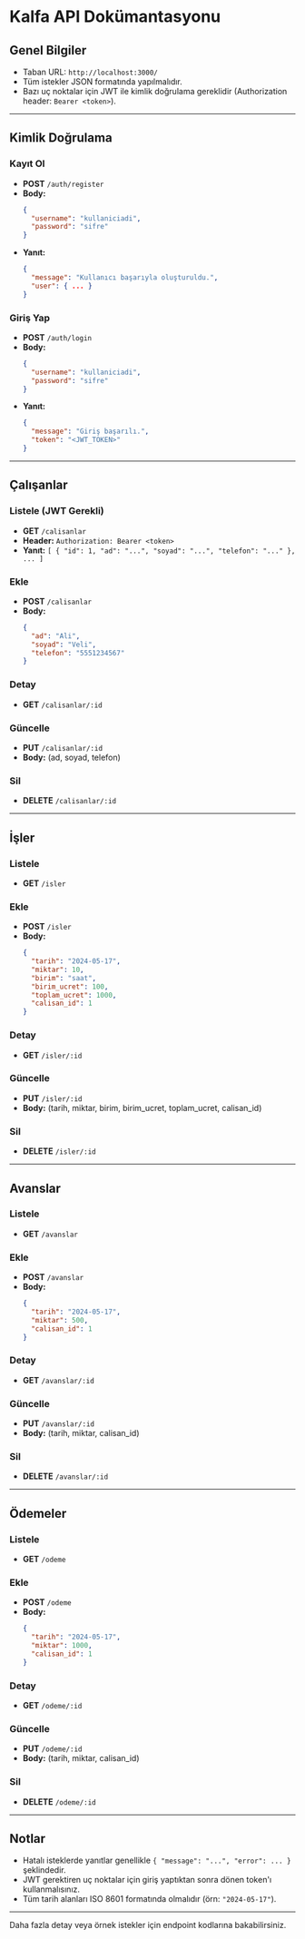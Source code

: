# Kalfa API Dokümantasyonu

## Genel Bilgiler

- Taban URL: `http://localhost:3000/`
- Tüm istekler JSON formatında yapılmalıdır.
- Bazı uç noktalar için JWT ile kimlik doğrulama gereklidir (Authorization header: `Bearer <token>`).

---

## Kimlik Doğrulama

### Kayıt Ol

- **POST** `/auth/register`
- **Body:**
  ```json
  {
    "username": "kullaniciadi",
    "password": "sifre"
  }
  ```
- **Yanıt:**
  ```json
  {
    "message": "Kullanıcı başarıyla oluşturuldu.",
    "user": { ... }
  }
  ```

### Giriş Yap

- **POST** `/auth/login`
- **Body:**
  ```json
  {
    "username": "kullaniciadi",
    "password": "sifre"
  }
  ```
- **Yanıt:**
  ```json
  {
    "message": "Giriş başarılı.",
    "token": "<JWT_TOKEN>"
  }
  ```

---

## Çalışanlar

### Listele (JWT Gerekli)

- **GET** `/calisanlar`
- **Header:** `Authorization: Bearer <token>`
- **Yanıt:** `[ { "id": 1, "ad": "...", "soyad": "...", "telefon": "..." }, ... ]`

### Ekle

- **POST** `/calisanlar`
- **Body:**
  ```json
  {
    "ad": "Ali",
    "soyad": "Veli",
    "telefon": "5551234567"
  }
  ```

### Detay

- **GET** `/calisanlar/:id`

### Güncelle

- **PUT** `/calisanlar/:id`
- **Body:** (ad, soyad, telefon)

### Sil

- **DELETE** `/calisanlar/:id`

---

## İşler

### Listele

- **GET** `/isler`

### Ekle

- **POST** `/isler`
- **Body:**
  ```json
  {
    "tarih": "2024-05-17",
    "miktar": 10,
    "birim": "saat",
    "birim_ucret": 100,
    "toplam_ucret": 1000,
    "calisan_id": 1
  }
  ```

### Detay

- **GET** `/isler/:id`

### Güncelle

- **PUT** `/isler/:id`
- **Body:** (tarih, miktar, birim, birim_ucret, toplam_ucret, calisan_id)

### Sil

- **DELETE** `/isler/:id`

---

## Avanslar

### Listele

- **GET** `/avanslar`

### Ekle

- **POST** `/avanslar`
- **Body:**
  ```json
  {
    "tarih": "2024-05-17",
    "miktar": 500,
    "calisan_id": 1
  }
  ```

### Detay

- **GET** `/avanslar/:id`

### Güncelle

- **PUT** `/avanslar/:id`
- **Body:** (tarih, miktar, calisan_id)

### Sil

- **DELETE** `/avanslar/:id`

---

## Ödemeler

### Listele

- **GET** `/odeme`

### Ekle

- **POST** `/odeme`
- **Body:**
  ```json
  {
    "tarih": "2024-05-17",
    "miktar": 1000,
    "calisan_id": 1
  }
  ```

### Detay

- **GET** `/odeme/:id`

### Güncelle

- **PUT** `/odeme/:id`
- **Body:** (tarih, miktar, calisan_id)

### Sil

- **DELETE** `/odeme/:id`

---

## Notlar

- Hatalı isteklerde yanıtlar genellikle `{ "message": "...", "error": ... }` şeklindedir.
- JWT gerektiren uç noktalar için giriş yaptıktan sonra dönen token'ı kullanmalısınız.
- Tüm tarih alanları ISO 8601 formatında olmalıdır (örn: `"2024-05-17"`).

---

Daha fazla detay veya örnek istekler için endpoint kodlarına bakabilirsiniz.